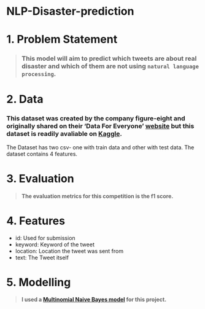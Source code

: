 # NLP-Disaster-prediction

# 1. Problem Statement
> ### This model will aim to predict which tweets are about real disaster and which of them are not using `natural language processing`.
# 2. Data
### This dataset was created by the company figure-eight and originally shared on their ‘Data For Everyone’ [website](https://www.figure-eight.com/data-for-everyone/) but this dataset is readily avaliable on [Kaggle](https://www.kaggle.com/c/nlp-getting-started/overview).

The Dataset has two csv- one with train data and other with test data. The dataset contains 4 features.
# 3. Evaluation
> #### The evaluation metrics for this competition is the f1 score.
# 4. Features
- id: Used for submission
- keyword: Keyword of the tweet
- location: Location the tweet was sent from
- text: The Tweet itself
# 5. Modelling
> #### I used a [Multinomial Naive Bayes model](https://scikit-learn.org/stable/modules/generated/sklearn.naive_bayes.MultinomialNB.html#sklearn.naive_bayes.MultinomialNB) for this project.
